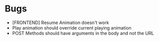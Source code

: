 # Bugs

- [FRONTEND] Resume Animation doesn't work
- Play animation should override current playing animation
- POST Methods should have arguments in the body and not the URL
